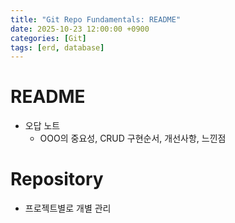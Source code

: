 ```yaml
---
title: "Git Repo Fundamentals: README"
date: 2025-10-23 12:00:00 +0900
categories: [Git]
tags: [erd, database]
---
```


# README

- 오답 노트
  - OOO의 중요성, CRUD 구현순서, 개선사항, 느낀점

# Repository

- 프로젝트별로 개별 관리
